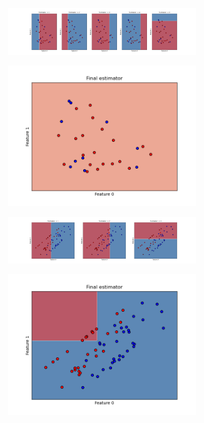 <p align="center">
  <img width="300"  src="plots/Q5A_Fig1.png">
</p>

<p align="center">
  <img width="300" src="plots/Q5A_Fig2.png">
</p>

<p align="center">
  <img width="300" src="plots/Q5B_Fig1.png">
</p>

<p align="center">
  <img width="300"  src="plots/Q5B_Fig2.png">
</p>

